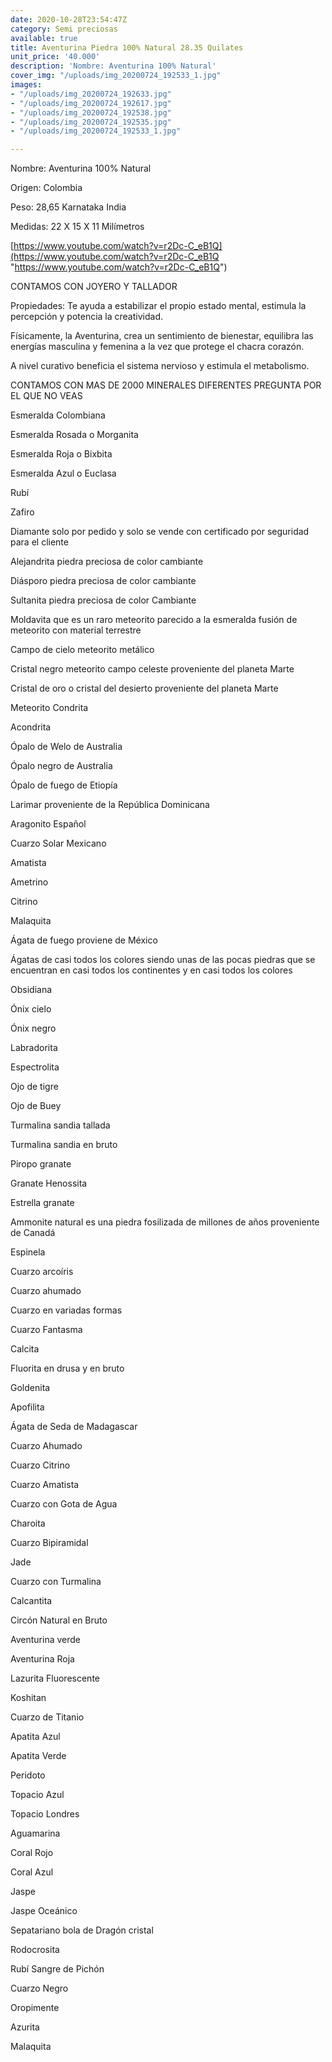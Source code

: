 ```yaml
---
date: 2020-10-28T23:54:47Z
category: Semi preciosas
available: true
title: Aventurina Piedra 100% Natural 28.35 Quilates
unit_price: '40.000'
description: 'Nombre: Aventurina 100% Natural'
cover_img: "/uploads/img_20200724_192533_1.jpg"
images:
- "/uploads/img_20200724_192633.jpg"
- "/uploads/img_20200724_192617.jpg"
- "/uploads/img_20200724_192538.jpg"
- "/uploads/img_20200724_192535.jpg"
- "/uploads/img_20200724_192533_1.jpg"

---
```

Nombre: Aventurina 100% Natural

Origen: Colombia

Peso: 28,65 Karnataka India

Medidas: 22 X 15 X 11 Milímetros 

[https://www.youtube.com/watch?v=r2Dc-C_eB1Q](https://www.youtube.com/watch?v=r2Dc-C_eB1Q "https://www.youtube.com/watch?v=r2Dc-C_eB1Q")

CONTAMOS CON JOYERO Y TALLADOR 

Propiedades: Te ayuda a estabilizar el propio estado mental, estimula la percepción y potencia la creatividad.

Físicamente, la Aventurina, crea un sentimiento de bienestar, equilibra las energías masculina y femenina a la vez que protege el chacra corazón.

A nivel curativo beneficia el sistema nervioso y estimula el metabolismo.

CONTAMOS CON MAS DE 2000 MINERALES DIFERENTES PREGUNTA POR EL QUE NO VEAS

Esmeralda Colombiana 

Esmeralda Rosada o Morganita

Esmeralda Roja o Bixbita

Esmeralda Azul o Euclasa 

Rubí 

Zafiro 

Diamante solo por pedido y solo se vende con certificado por seguridad para el cliente

Alejandrita piedra preciosa de color cambiante 

Diásporo piedra preciosa de color cambiante 

Sultanita piedra preciosa de color Cambiante 

Moldavita que es un raro meteorito parecido a la esmeralda fusión de meteorito con material terrestre 

Campo de cielo meteorito metálico 

Cristal negro meteorito campo celeste proveniente del planeta Marte 

Cristal de oro o cristal del desierto proveniente del planeta Marte 

Meteorito Condrita 

Acondrita 

Ópalo de Welo de Australia 

Ópalo negro de Australia 

Ópalo de fuego de Etiopía 

Larimar proveniente de la República Dominicana 

Aragonito Español 

Cuarzo Solar Mexicano 

Amatista 

Ametrino 

Citrino 

Malaquita 

Ágata de fuego proviene de México 

Ágatas de casi todos los colores siendo unas de las pocas piedras que se encuentran en casi todos los continentes y en casi todos los colores 

Obsidiana 

Ónix cielo 

Ónix negro 

Labradorita 

Espectrolita

Ojo de tigre 

Ojo de Buey

Turmalina sandia tallada 

Turmalina sandia en bruto 

Piropo granate 

Granate Henossita

Estrella granate 

Ammonite natural es una piedra fosilizada de millones de años proveniente de Canadá 

Espinela 

Cuarzo arcoíris 

Cuarzo ahumado 

Cuarzo en variadas formas 

Cuarzo Fantasma 

Calcita 

Fluorita en drusa y en bruto 

Goldenita 

Apofilita 

Ágata de Seda de Madagascar 

Cuarzo Ahumado 

Cuarzo Citrino 

Cuarzo Amatista 

Cuarzo con Gota de Agua 

Charoita 

Cuarzo Bipiramidal 

Jade 

Cuarzo con Turmalina

Calcantita

Circón Natural en Bruto

Aventurina verde 

Aventurina Roja

Lazurita Fluorescente 

Koshitan

Cuarzo de Titanio

Apatita Azul 

Apatita Verde 

Peridoto

Topacio Azul 

Topacio Londres

Aguamarina 

Coral Rojo 

Coral Azul 

Jaspe 

Jaspe Oceánico 

Sepatariano bola de Dragón cristal 

Rodocrosita 

Rubí Sangre de Pichón 

Cuarzo Negro 

Oropimente 

Azurita 

Malaquita